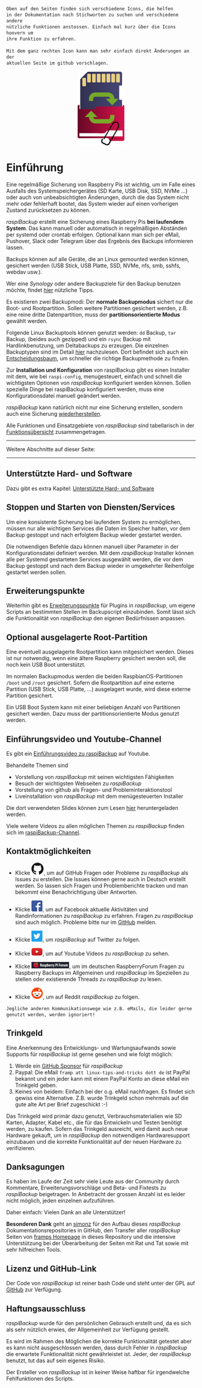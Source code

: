 
``` admonish info title="Nutzungshinweise"
Oben auf den Seiten finden sich verschiedene Icons, die helfen
in der Dokumentation nach Stichworten zu suchen und verschiedene andere
nützliche Funktionen anstossen. Einfach mal kurz über die Icons hoovern um
ihre Funktion zu erfahren. 

Mit dem ganz rechten Icon kann man sehr einfach direkt Änderungen an der
aktuellen Seite im github vorschlagen.
```

<center>     <!-- The blank line before the image definition is required! -->

![Icon](images/icons/Icon_rot_blau_final_128.png)
</center>

# Einführung

Eine regelmäßige Sicherung von Raspberry Pis ist wichtig, um im Falle eines
Ausfalls des Systemspeichergerätes (SD Karte, USB Disk, SSD, NVMe ...) oder auch von
unbeabsichtigten Änderungen, durch die das System nicht mehr oder fehlerhaft bootet,
das System wieder auf einen vorherigen Zustand zurücksetzen zu können.

*raspiBackup* erstellt eine Sicherung eines Raspberry Pis **bei laufendem System**.
Das kann manuell oder automatisch in regelmäßigen Abständen per systemd oder crontab erfolgen.
Optional kann man sich per eMail, Pushover, Slack oder Telegram über das Ergebnis des Backups informieren lassen.

Backups können auf alle Geräte, die an Linux gemounted werden können, gesichert
werden (USB Stick, USB Platte, SSD, NVMe, nfs, smb, sshfs, webdav usw.).

Wer eine *Synology* oder andere Backupziele für den Backup benutzen möchte,
findet [hier](backup-targets.md) nützliche Tipps.

Es existieren zwei Backupmodi: Der **normale Backupmodus** sichert nur die Boot- und Rootpartition.
Sollen weitere Partitionen gesichert werden, z.B. eine reine dritte Datenpartition, muss der **partitionsorientierte Modus** gewählt werden.

Folgende Linux Backuptools können genutzt werden: `dd` Backup, `tar` Backup, (beides auch gezipped) und ein `rsync` Backup mit Hardlinkbenutzung, um Deltabackups zu erzeugen.
Die einzelnen Backuptypen sind im Detail [hier](backuptypes.md) nachzulesen.
Dort befindet sich auch ein [Entscheidungsbaum](backuptypes.md), um schneller die richtige Backupmethode zu finden.

Zur **Installation und Konfiguration** von raspiBackup gibt es einen Installer mit dem,
wie bei `raspi-config`, menugesteuert, einfach und schnell die wichtigsten Optionen von *raspiBackup* konfiguriert werden können.
Sollen spezielle Dinge bei raspiBackup konfiguriert werden, muss eine Konfigurationsdatei manuell geändert werden.

*raspiBackup* kann natürlich nicht nur eine Sicherung erstellen, sondern auch eine Sicherung [wiederherstellen](restore.md).

Alle Funktionen und Einsatzgebiete von *raspiBackup* sind tabellarisch in der
[Funktionsübersicht](function-overview.md) zusammengetragen.

---

Weitere Abschnitte auf dieser Seite:

<!-- toc -->

---

## Unterstützte Hard- und Software

Dazu gibt es extra Kapitel: [Unterstützte Hard- und Software](supported-hardware-and-software.md)

## Stoppen und Starten von Diensten/Services

Um eine konsistente Sicherung bei laufendem System zu ermöglichen, müssen
nur alle wichtigen Services die Daten im Speicher halten, vor dem Backup gestoppt und nach erfolgtem Backup wieder gestartet werden.

Die notwendigen Befehle dazu können manuell über Parameter in der Konfigurationsdatei definiert werden.
Mit dem *raspiBackup* Installer können alle per Systemd gestarteten Services ausgewählt werden,
die vor dem Backup gestoppt und nach dem Backup wieder in umgekehrter Reihenfolge gestartet werden sollen.

## Erweiterungspunkte

Weiterhin gibt es [Erweiterungspunkte](hooks-for-own-scripts.md) für Plugins in *raspiBackup*, um eigene Scripts an bestimmten Stellen im Backupscript einzubinden.
Somit lässt sich die Funktionalität von *raspiBackup* den eigenen Bedürfnissen anpassen.

## Optional ausgelagerte Root-Partition

Eine eventuell ausgelagerte Rootpartition kann mitgesichert werden. Dieses ist nur notwendig,
wenn eine ältere Raspberry gesichert werden soll, die noch kein USB Boot unterstützt.

Im normalen Backupmodus werden die beiden RaspbianOS-Partitionen
`/boot` und `/root` gesichert. Sofern die Rootpartition auf eine externe
Partition (USB Stick, USB Platte, ...) ausgelagert wurde, wird diese externe
Partition gesichert.

Ein USB Boot System kann mit einer beliebigen Anzahl von Partitionen
gesichert werden. Dazu muss der partitionsorientierte Modus genutzt werden.

## Einführungsvideo und Youtube-Channel

Es gibt ein [Einführungsvideo zu raspiBackup](https://youtu.be/PuK_FNK674s) auf Youtube.

Behandelte Themen sind

  * Vorstellung von *raspiBackup* mit seinen wichtigsten Fähigkeiten
  * Besuch der wichtigsten Webseiten zu *raspiBackup*
  * Vorstellung von github als Fragen- und Probleminteraktionstool
  * Liveinstallation von *raspiBackup* mit dem menügesteuerten Installer

Die dort verwendeten Slides können zum Lesen [hier](https://raspibackup.linux-tips-and-tricks.de/wp-content/uploads/simple-file-list/raspiBackup_de.pdf) heruntergeladen werden.

Viele weitere Videos zu allen möglichen Themen zu *raspiBackup* finden sich im [raspiBackup-Channel](https://www.youtube.com/@raspiBackup).

<a name="kontakt"></a>
## Kontaktmöglichkeiten

* Klicke [![GitHub](images/icons/GitHub-Mark-32px.png)](https://github.com/framps/raspiBackup/issues),
  um auf GitHub Fragen oder Probleme zu *raspiBackup* als Issues zu erstellen.
  Die Issues können gerne auch in Deutsch erstellt werden.
  So lassen sich Fragen und Problemberichte tracken und man bekommt eine Benachrichtigung über Antworten.

* Klicke [![Facebook](images/icons/FB-f-Logo__blue_29.png)](https://www.facebook.com/raspiBackup/),
  um auf Facebook aktuelle Aktivitäten und Randinformationen zu *raspiBackup* zu erfahren.
  Fragen zu *raspiBackup* sind auch möglich. Probleme bitte nur im [GitHub](https://github.com/framps/raspiBackup/issues) melden.

* Klicke [![Twitter](images/icons/Twitter-f-Logo__blue_29.png)](https://www.twitter.com/linuxframp),
  um *raspiBackup* auf Twitter zu folgen.

* Klicke [![Youtube](images/icons/Youtube.png)](https://www.youtube.com/channel/UCnFHtfMXVpWy6mzMazqyINg),
  um auf Youtube Videos zu *raspiBackup* zu sehen.

* Klicke [![RaspberryForum](images/icons/RaspberryForumSmall.png)](https://forum-raspberrypi.de/forum/board/153-backup/),
  um im deutschen RaspberryForum Fragen zu Raspberry Backups im Allgemeinen und *raspiBackup* im Speziellen zu stellen oder existierende Threads zu *raspiBackup* zu lesen.

* Klicke [![Reddit](images/icons/reddit-icon.png)](https://www.reddit.com/r/raspiBackup/),
  um auf Reddit *raspiBackup* zu folgen.

``` admonish info title="Hinweis"
Jegliche anderen Kommunikationswege wie z.B. eMails, die leider gerne genutzt werden, werden ignoriert!
```

<a name="donation"></a>
## Trinkgeld

Eine Anerkennung des Entwicklungs- und Wartungsaufwands sowie Supports für
*raspiBackup* ist gerne gesehen und wie folgt möglich:

1. Werde ein [GitHub Sponsor](https://github.com/sponsors/framps) für *raspiBackup*
2. Paypal: Die eMail `framp att linux-tips-and-tricks dott de` ist PayPal bekannt
   und ein jeder kann mit einem PayPal Konto an diese eMail ein Trinkgeld geben.
3. Keines von beidem: Einfach bei der o.g. eMail nachfragen. Es findet sich
   gewiss eine Alternative. Z.B. wurde Trinkgeld schon mehrmals auf die
   gute alte Art per Brief zugeschickt :-)

Das Trinkgeld wird primär dazu genutzt, Verbrauchsmaterialien wie SD Karten, Adapter, Kabel etc.,
die für das Entwickeln und Testen benötigt werden, zu kaufen. Sofern das Trinkgeld ausreicht,
wird damit auch neue Hardware gekauft, um in *raspiBackup* den notwendigen
Hardwaresupport einzubauen und die korrekte Funktionalität
auf der neuen Hardware zu verifizieren.

## Danksagungen

Es haben im Laufe der Zeit sehr viele Leute aus der Community durch Kommentare,
Erweiterungsvorschläge und Beta- und Fixtests zu *raspiBackup* beigetragen.
In Anbetracht der grossen Anzahl ist es leider nicht möglich, jeden einzelnen aufzuführen.

Daher einfach: Vielen Dank an alle Unterstützer!

**Besonderen Dank** geht an [simonz](https://github.com/rpi-simonz) für den Aufbau
dieses *raspiBackup* Dokumentationsrepositories in GitHub, den Transfer aller
*raspiBackup* Seiten von [framps Homepage](https://www.linux-tips-and-tricks.de)
in dieses Repository und die intensive Unterstützung bei der Überarbeitung
der Seiten mit Rat und Tat sowie mit sehr hilfreichen Tools.

## Lizenz und GitHub-Link

Der Code von *raspiBackup* ist reiner bash Code und steht unter der GPL auf [GitHub](https://github.com/framps/raspiBackup) zur Verfügung.


## Haftungsausschluss

*raspiBackup* wurde für den persönlichen Gebrauch erstellt und, da es sich als sehr nützlich erwies,
der Allgemeinheit zur Verfügung gestellt.

Es wird im Rahmen des Möglichen die korrekte Funktionalität getestet
aber es kann nicht ausgeschlossen werden, dass durch Fehler in
*raspiBackup* die erwartete Funktionalität nicht gewährleistet ist.
Jeder, der *raspiBackup* benutzt, tut das auf sein eigenes Risiko.

Der Ersteller von *raspiBackup* ist in keiner Weise haftbar für
irgendwelche Fehlfunktionen des Scripts.

[.source]: https://www.linux-tips-and-tricks.de/de/raspibackup
[.source]: https://www.linux-tips-and-tricks.de/en/backup
[.source]: https://linux-tips-and-tricks.de/de/trinkgeld
[.status]: wip "Review by framp ongoing"
